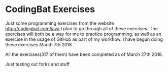 # CodingBat Exercises
Just some programming exercises from the website http://codingbat.com/java
I plan to go through all of these exercises. The exercises will both be
a way for me to practice programming, as well as an exercise in the usage of
GitHub as part of my workflow.
I have begun doing these exercises March 7th 2018.

All the exercises(317 of them) have been completed as of March 27th 2018.

Just testing out forks and stuff
